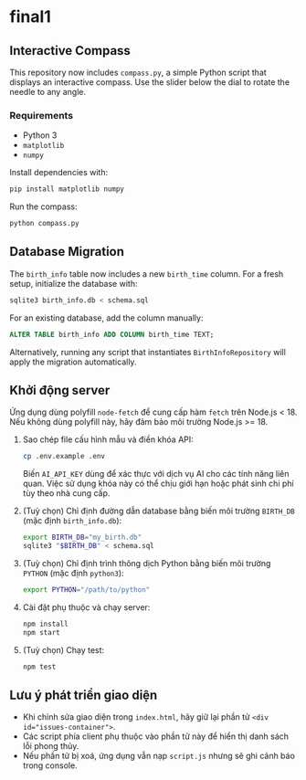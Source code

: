 # final1

## Interactive Compass

This repository now includes `compass.py`, a simple Python script that displays an interactive compass. Use the slider below the dial to rotate the needle to any angle.

### Requirements
- Python 3
- `matplotlib`
- `numpy`

Install dependencies with:
```bash
pip install matplotlib numpy
```

Run the compass:
```bash
python compass.py
```

## Database Migration

The `birth_info` table now includes a new `birth_time` column. For a fresh setup,
initialize the database with:

```bash
sqlite3 birth_info.db < schema.sql
```

For an existing database, add the column manually:

```sql
ALTER TABLE birth_info ADD COLUMN birth_time TEXT;
```

Alternatively, running any script that instantiates `BirthInfoRepository`
will apply the migration automatically.

## Khởi động server
Ứng dụng dùng polyfill `node-fetch` để cung cấp hàm `fetch` trên Node.js < 18.
Nếu không dùng polyfill này, hãy đảm bảo môi trường Node.js >= 18.

1. Sao chép file cấu hình mẫu và điền khóa API:

   ```bash
   cp .env.example .env
   ```

   Biến `AI_API_KEY` dùng để xác thực với dịch vụ AI cho các tính năng liên quan. Việc sử dụng khóa này có thể chịu giới hạn hoặc phát sinh chi phí tùy theo nhà cung cấp.

2. (Tuỳ chọn) Chỉ định đường dẫn database bằng biến môi trường `BIRTH_DB` (mặc định `birth_info.db`):

   ```bash
   export BIRTH_DB="my_birth.db"
   sqlite3 "$BIRTH_DB" < schema.sql
   ```

3. (Tuỳ chọn) Chỉ định trình thông dịch Python bằng biến môi trường `PYTHON` (mặc định `python3`):

   ```bash
   export PYTHON="/path/to/python"
   ```

4. Cài đặt phụ thuộc và chạy server:

   ```bash
   npm install
   npm start
   ```

5. (Tuỳ chọn) Chạy test:

   ```bash
   npm test
   ```

## Lưu ý phát triển giao diện

- Khi chỉnh sửa giao diện trong `index.html`, hãy giữ lại phần tử `<div id="issues-container">`.
- Các script phía client phụ thuộc vào phần tử này để hiển thị danh sách lỗi phong thủy.
- Nếu phần tử bị xoá, ứng dụng vẫn nạp `script.js` nhưng sẽ ghi cảnh báo trong console.
